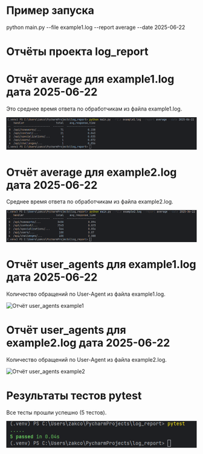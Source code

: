 # Пример запуска

python main.py --file example1.log --report average --date 2025-06-22

# Отчёты проекта log_report

# Отчёт average для example1.log дата 2025-06-22

Это среднее время ответа по обработчикам из файла example1.log.

![Отчёт average example1](images/average_example1.png)

# Отчёт average для example2.log дата 2025-06-22

Среднее время ответа по обработчикам из файла example2.log.

![Отчёт average example2](images/average_example2.png)

# Отчёт user_agents для example1.log дата 2025-06-22

Количество обращений по User-Agent из файла example1.log.

![Отчёт user_agents example1](images/user_agents_example1.png)

# Отчёт user_agents для example2.log дата 2025-06-22

Количество обращений по User-Agent из файла example2.log.

![Отчёт user_agents example2](images/user_agents_example2.png)

# Результаты тестов pytest

Все тесты прошли успешно (5 тестов).

![Результаты тестов pytest](images/pytest.png)